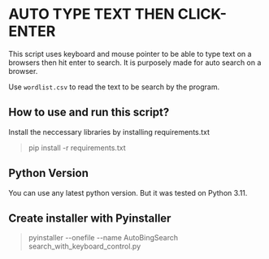 # AUTO TYPE TEXT THEN CLICK-ENTER
This script uses keyboard and mouse pointer to be able to type text on a browsers then hit enter to search.
It is purposely made for auto search on a browser.

Use `wordlist.csv` to read the text to be search by the program.

## How to use and run this script?
Install the neccessary libraries by installing requirements.txt
> pip install -r requirements.txt

## Python Version
You can use any latest python version. But it was tested on Python 3.11.

## Create installer with Pyinstaller
> pyinstaller --onefile --name AutoBingSearch search_with_keyboard_control.py